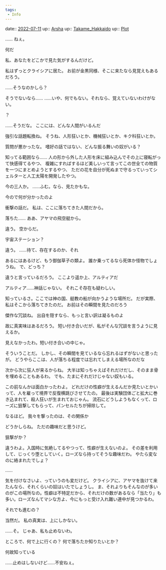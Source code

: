 ```yaml
---
tags:
 - Info
---
```


date:: [2022-07-11](Daily_Note/2022-07-11.md)
up:: [Arsha](../Bar/Novel/Nacaria/Arsha.md)
up:: [Takame_Hakkaido](../Bar/Novel/Nacaria/Takame_Hakkaido.md)
up:: [Plot](../Bar/Novel/Chaos/Plot.md)

……
ねぇ。

何だ

私、あなたをどこかで見た気がするんだけど。

私はずっとクライシアに居た。
お前が金黒同様、そこに来たなら見覚えもあるだろう。

……そうなのかしら？

そうでないなら……
……いや、何でもない。それなら、覚えていないわけがない。

？

……そうだな。
ここには、どんな人間がいるんだ

強引な話題転換ね。
そうね、人形狂いとか、機械狂いとか、キク科狂いとか。

質問が悪かったな。
嗜好の話ではない、どんな振る舞いの奴がいる？

知ってる範囲なら……
人の形から外した人形を床に組み込んでその上に寝転がって快感得てるやつ、
複雑にすればするほど美しいって言ってこの世全ての物質を一つにまとめようとするやつ、
ただの花を自分が死ぬまで守るっていってシェルターと人工太陽を開発したやつ。

今の三人か。
……ふむ。なら、見たかもな。

今ので何が分かったのよ

衝撃の話だ。
私は、ここに落ちてきた人間だから。

落ちた……
ああ、アヤマの飛空艇から。

違う。
空からだ。

宇宙ステーション？

違う。
……待て、存在するのか、それ

あるにはあるけど、もう御伽草子の類よ。
誰か乗ってるなら死体か怪物でしょうね。
で、どっち？

違うと言っているだろう。
ここより遥か上、アルティアだ


アルティア……神話じゃない。
それこそ存在も疑わしい。

知っているさ。ここでは神の国、艇教の船が向かうような場所だ。
だが実際、私はそこから落ちてきたのだ。
お前はその瞬間を見たのだろう

傑作な冗談ね。
出自を隠すなら、もっと言い訳は凝るものよ

故に真実味はあるだろう。
短い付き合いだが、私がそんな冗談を言うように見えるか。

見えなかったわ。短い付き合いの中じゃ。

そういうことだ。
しかし、その瞬間を見ているなら忘れるはずがないと思ったが。
どうやらここは、人が落ちる程度では忘れてしまえる場所なのだな

次から次に狂人が来るからね。
大半は知っちゃえばそれだけだし、そのまま骨を埋めることもあるわ。
でも、たまにそれだけじゃない奴もいる。

この前なんかは面白かったわよ。
どれだけの性癖が生えるんだか見たいとかいって、人を雇って境界で反復横跳びさせてたの。
最後は実験団体ごと拡大に巻き込まれて、殺人狂いが生まれておじゃん。
流石にどうしようもなくって、ローズに狙撃してもらって、パンセルたちが掃除して。

なるほど。
我々を撃ったのは、その関係か

どうかしらね。
ただの趣味だと思うけど。

狙撃がか？

違うわよ。入国時に気絶してるやつって、性癖が生えないのよ。
その差を利用して、じっくり堕としていく。ローズなら持ってそうな趣味だわ。
やたら変なのに絡まれたでしょ？

……

気を付けなさいよ、っていうのも変だけど。
クライシアに、アヤマを抜けて来たんなら、それくらいの奴はいたでしょうし。
ま、それよりもそんなのが多いのがこの場所なの。性癖は不特定だから、それだけの数があるなら「当たり」も多い。ローズなんてマシな方よ、今にもっと受け入れ難い連中が見つかるわ。

それでも進むの？

当然だ。
私の真実は、上にしかない。

……そ。
じゃあ、私も止めないわ。


ところで、何で上に行くの？
何で落ちたか知りたいとか？

何故知っている

……止めはしないけど……不安ねぇ。
